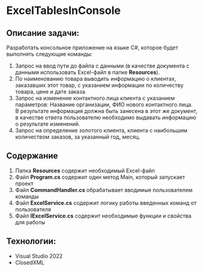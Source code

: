 # ExcelTablesInConsole

## Описание задачи:

Разработать консольное приложение на языке С#, которое будет выполнять следующие команды:
1. Запрос на ввод пути до файла с данными (в качестве документа с данными использовать Excel-файл в папке **Resources**).
2. По наименованию товара выводить информацию о клиентах, заказавших этот товар, с указанием информации по количеству товара, цене и дате заказа.
3. Запрос на изменение контактного лица клиента с указанием параметров: Название организации, ФИО нового контактного лица. В результате информация должна быть занесена в этот же документ, в качестве ответа пользователю необходимо выдавать информацию о результате изменений.
4. Запрос на определение золотого клиента, клиента с наибольшим количеством заказов, за указанный год, месяц.

## Содержание

1. Папка **Resources** содержит необходимый Excel-файл
2. Файл **Program.cs** содержит один метод Main, который запускает проект
3. Файл **CommandHandler.cs** обрабатывает вводимые пользователем команды
4. Файл **ExcelService.cs** содержит логику работы введенных команд от пользователя
3. Файл **IExcelService.cs** содержит необходимые функции и свойства для работы

## Технологии:
* Visual Studio 2022
* ClosedXML
